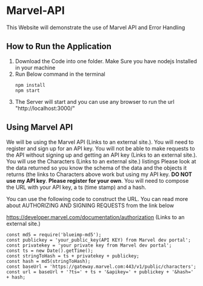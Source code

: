 # Marvel-API
This Website will demonstrate the use of Marvel API and Error Handling
## How to Run the Application
1. Download the Code into one folder. Make Sure you have nodejs Installed in your machine
2. Run Below command in the terminal
    ```
    npm install
    npm start
    ```
3. The Server will start and you can use any browser to run the url "http://localhost:3000/"

## Using Marvel API

We will be using the Marvel API (Links to an external site.).  You will need to register and sign up for an API key.  You will not be able to make requests to the API without signing up and getting an API key (Links to an external site.).  You will use the Characters (Links to an external site.) listings  Please look at the data returned so you know the schema of the data and the objects it returns (the links to Characters above work but using my API key.  **DO NOT use my API key**. **Please register for your own**.  You will need to compose the URL with your API key, a ts (time stamp) and a hash.  

You can use the following code to construct the URL. You can read more about AUTHORIZING AND SIGNING REQUESTS from the link below

https://developer.marvel.com/documentation/authorization (Links to an external site.) 
```
const md5 = require('blueimp-md5');
const publickey = 'your_public_key(API KEY) from Marvel dev portal';
const privatekey = 'your private key from Marvel dev portal';
const ts = new Date().getTime();
const stringToHash = ts + privatekey + publickey;
const hash = md5(stringToHash);
const baseUrl = 'https://gateway.marvel.com:443/v1/public/characters';
const url = baseUrl + '?ts=' + ts + '&apikey=' + publickey + '&hash=' + hash;
```
